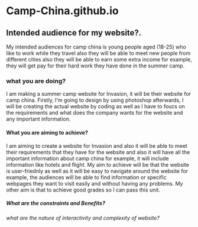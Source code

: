 # Camp-China.github.io

## Intended audience for my website?.
My intended audiences for camp china is young people aged (18-25) who like to work while they travel also they will be able to meet new people from different cities also they will be able to earn some extra income for example, they will get pay for their hard work they have done in the summer camp.

### what you are doing?
I am making a summer camp website for Invasion, it will be their website for camp china. Firstly, I'm going to design by using photoshop afterwards, I will be creating the actual website by coding as well as I have to foucs on the requirements and what does the company wants for the website and any important information.

#### What you are aiming to achieve?
I am aiming to create a website for Invasion and also it will be able to meet their requirements that they have for the website and also it will have all the important information about camp china for example, it will include information like hotels and flight. My aim to achieve will be that the website is user-friednly as well as it will be easy to navigate around the website for example, the audiences will be able to find information or specific webpages they want to visit easily and without having any problems. My other aim is that to achieve good grades so I can pass this unit.
##### What are the constraints and  Benefits?

###### what are the nature of interactivity and complexity of website?

